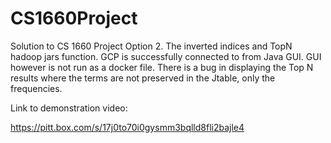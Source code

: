 # CS1660Project

Solution to CS 1660 Project Option 2.
The inverted indices and TopN hadoop jars function.
GCP is successfully connected to from Java GUI.
GUI however is not run as a docker file.
There is a bug in displaying the Top N results where the terms are not preserved in the Jtable, only the frequencies.

Link to demonstration video:

https://pitt.box.com/s/17j0to70i0gysmm3bqlld8fli2bajle4
